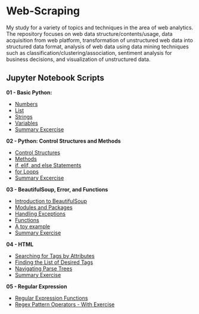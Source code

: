 # Web-Scraping
My study for a variety of topics and techniques in the area of web analytics. The repository focuses on web data structure/contents/usage, data acquisition from web platform, transformation of unstructured web data into structured data format, analysis of web data using data mining techniques such as classification/clustering/association, sentiment analysis for business decisions, and visualization of unstructured data. 

## Jupyter Notebook Scripts

**01 - Basic Python:**<br> 
  + [Numbers](https://github.com/Jing0831/Web-Scraping/blob/ee2fa09cc30b36005a6037b739ee2e032a0fb118/01%20Numbers.ipynb) <br>
  + [List](https://github.com/Jing0831/Web-Scraping/blob/ee2fa09cc30b36005a6037b739ee2e032a0fb118/01%20Lists.ipynb)<br>
  + [Strings](https://github.com/Jing0831/Web-Scraping/blob/ee2fa09cc30b36005a6037b739ee2e032a0fb118/01%20Strings.ipynb)<br>
  + [Variables](https://github.com/Jing0831/Web-Scraping/blob/ee2fa09cc30b36005a6037b739ee2e032a0fb118/01%20Variables.ipynb)<br>
  + [Summary Excercise](https://github.com/Jing0831/Web-Scraping/blob/ee2fa09cc30b36005a6037b739ee2e032a0fb118/01%20Summary%20Exercise.ipynb)<br>

**02 - Python: Control Structures and Methods**<br> 
  + [Control Structures](https://github.com/Jing0831/Web-Scraping/blob/2c1a727a119637399fab21acb5e70e5a99373764/02%20Control%20Structures.ipynb)<br>
  + [Methods](https://github.com/Jing0831/Web-Scraping/blob/2c1a727a119637399fab21acb5e70e5a99373764/02%20Methods.ipynb)<br>
  + [if, elif, and else Statements](https://github.com/Jing0831/Web-Scraping/blob/2c1a727a119637399fab21acb5e70e5a99373764/02%20if,%20elif,%20and%20else%20Statements.ipynb)<br>
  + [for Loops](https://github.com/Jing0831/Web-Scraping/blob/2c1a727a119637399fab21acb5e70e5a99373764/02%20for%20Loops.ipynb)<br>
  + [Summary Excercise](https://github.com/Jing0831/Web-Scraping/blob/2c1a727a119637399fab21acb5e70e5a99373764/02%20Summary%20Exercise.ipynb)<br>

**03 - BeautifulSoup, Error, and Functions**<br> 
  + [Introduction to BeautifulSoup](https://github.com/Jing0831/Web-Scraping/blob/e08c6f4231b1540548148135799f4b9df622a624/03%20Introduction%20to%20BeautifulSoup.ipynb)<br>
  + [Modules and Packages](https://github.com/Jing0831/Web-Scraping/blob/e08c6f4231b1540548148135799f4b9df622a624/03%20Modules%20and%20Packages.ipynb)<br>
  + [Handling Exceptions](https://github.com/Jing0831/Web-Scraping/blob/e08c6f4231b1540548148135799f4b9df622a624/03%20Handling%20Exceptions.ipynb)<br>
  + [Functions](https://github.com/Jing0831/Web-Scraping/blob/e08c6f4231b1540548148135799f4b9df622a624/03%20Functions.ipynb)<br>
  + [A toy example](https://github.com/Jing0831/Web-Scraping/blob/e08c6f4231b1540548148135799f4b9df622a624/03%20A%20toy%20example.ipynb)<br>
  + [Summary Exercise](https://github.com/Jing0831/Web-Scraping/blob/e08c6f4231b1540548148135799f4b9df622a624/03%20Summary%20Exercise.ipynb)<br>

**04 - HTML**<br> 
  + [Searching for Tags by Attributes](https://github.com/Jing0831/Web-Scraping/blob/e08c6f4231b1540548148135799f4b9df622a624/04%20Searching%20for%20Tags%20by%20Attributes.ipynb)<br>
  + [Finding the List of Desired Tags](https://github.com/Jing0831/Web-Scraping/blob/e08c6f4231b1540548148135799f4b9df622a624/04%20Finding%20the%20List%20of%20Desired%20Tags.ipynb)<br>
  + [Navigating Parse Trees](https://github.com/Jing0831/Web-Scraping/blob/e08c6f4231b1540548148135799f4b9df622a624/04%20Navigating%20Parse%20Trees.ipynb)<br>
  + [Summary Exercise](https://github.com/Jing0831/Web-Scraping/blob/e08c6f4231b1540548148135799f4b9df622a624/04%20Summary%20Exercise.ipynb)<br>

**05 - Regular Expression**<br> 
  + [Regular Expression Functions](https://github.com/Jing0831/Web-Scraping/blob/e08c6f4231b1540548148135799f4b9df622a624/05%20Regular%20Expression%20Functions.ipynb)<br>
  + [Regex Pattern Operators - With Exercise](https://github.com/Jing0831/Web-Scraping/blob/bbe22900bc35f3a58190f82e1289abe35cd40578/05%20Regex%20Pattern%20Operators%20-%20With%20Exercise.ipynb)<br>
